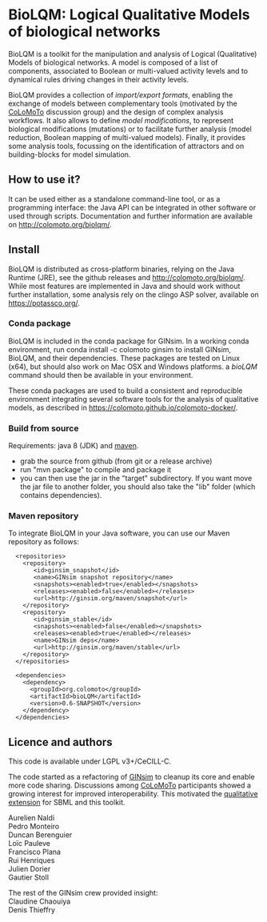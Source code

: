 # BioLQM: Logical Qualitative Models of biological networks

BioLQM is a toolkit for the manipulation and analysis of Logical (Qualitative) Models
of biological networks. A model is composed of a list of components, associated to Boolean
or multi-valued activity levels and to dynamical rules driving changes in their activity
levels.

BioLQM provides a collection of *import/export formats*, enabling the exchange of models
between complementary tools (motivated by the [CoLoMoTo](www.colomoto.org) discussion
group) and the design of complex analysis workflows.
It also allows to define *model modifications*, to represent biological modifications 
(mutations) or to facilitate further analysis (model reduction, Boolean mapping of
multi-valued models).
Finally, it provides some analysis tools, focussing on the identification of attractors
and on building-blocks for model simulation.


## How to use it?


It can be used either as a standalone command-line tool, or as a programming interface:
the Java API can be integrated in other software or used through scripts.
Documentation and further information are available on http://colomoto.org/biolqm/.

## Install

BioLQM is distributed as cross-platform binaries, relying on the Java Runtime (JRE), see
the github releases and http://colomoto.org/biolqm/.
While most features are implemented in Java and should work without further installation,
some analysis rely on the clingo ASP solver, available on https://potassco.org/.


### Conda package

BioLQM is included in the conda package for GINsim. In a working conda environment, run
    conda install -c colomoto ginsim
to install GINsim, BioLQM, and their dependencies. These packages are tested on Linux (x64),
but should also work on Mac OSX and Windows platforms.
a *bioLQM* command should then be available in your environment.

These conda packages are used to build a consistent and reproducible environment integrating
several software tools for the analysis of qualitative models, as described in
https://colomoto.github.io/colomoto-docker/.


### Build from source

Requirements: java 8 (JDK) and [maven](http://maven.apache.org/).

* grab the source from github (from git or a release archive)
* run "mvn package" to compile and package it
* you can then use the jar in the "target" subdirectory. If you want move the jar file 
to another folder, you should also take the "lib" folder (which contains dependencies).


### Maven repository

To integrate BioLQM in your Java software, you can use our Maven repository as follows:

      <repositories>
        <repository>
           <id>ginsim_snapshot</id>
           <name>GINsim snapshot repository</name>
           <snapshots><enabled>true</enabled></snapshots>
           <releases><enabled>false</enabled></releases>
           <url>http://ginsim.org/maven/snapshot</url>
        </repository>
        <repository>
           <id>ginsim_stable</id>
           <snapshots><enabled>false</enabled></snapshots>
           <releases><enabled>true</enabled></releases>
           <name>GINsim deps</name>
           <url>http://ginsim.org/maven/stable</url>
        </repository>
      </repositories>
    
      <dependencies>
        <dependency>
          <groupId>org.colomoto</groupId>
          <artifactId>bioLQM</artifactId>
          <version>0.6-SNAPSHOT</version>
        </dependency>
      </dependencies>



## Licence and authors

This code is available under LGPL v3+/CeCILL-C.

The code started as a refactoring of [GINsim](http://www.ginsim.org) to cleanup its core and enable more code sharing.
Discussions among [CoLoMoTo](http://www.colomoto.org) participants showed a growing interest for improved interoperability.
This motivated the [qualitative extension](http://sbml.org/Community/Wiki/SBML_Level_3_Proposals/Qualitative_Models)
for SBML and this toolkit.


Aurelien Naldi   
Pedro Monteiro  
Duncan Berenguier  
Loïc Pauleve  
Francisco Plana  
Rui Henriques  
Julien Dorier  
Gautier Stoll  

The rest of the GINsim crew provided insight:   
Claudine Chaouiya  
Denis Thieffry  

